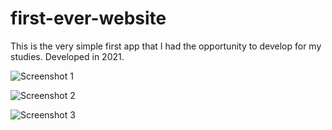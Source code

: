 # first-ever-website

This is the very simple first app that I had the opportunity to develop for my studies. Developed in 2021.

![Screenshot 1](https://github.com/vigne10/first-ever-website/tree/main/screenshots/screenshot-1.png "Screenshot Title Text 1")

![Screenshot 2](https://github.com/vigne10/first-ever-website/tree/main/screenshots/screenshot-2.png "Screenshot Title Text 2")

![Screenshot 3](https://github.com/vigne10/first-ever-website/tree/main/screenshots/screenshot-3.png "Screenshot Title Text 3")
